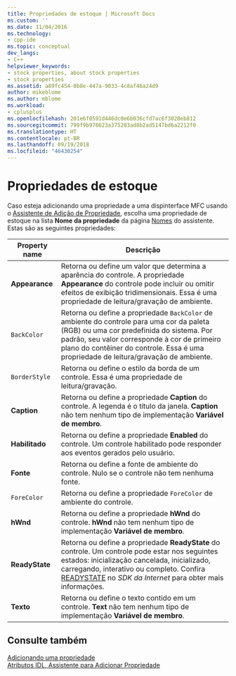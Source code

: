 ```yaml
---
title: Propriedades de estoque | Microsoft Docs
ms.custom: ''
ms.date: 11/04/2016
ms.technology:
- cpp-ide
ms.topic: conceptual
dev_langs:
- C++
helpviewer_keywords:
- stock properties, about stock properties
- stock properties
ms.assetid: a89fc454-0b8e-447a-9033-4c8af46a24d9
author: mikeblome
ms.author: mblome
ms.workload:
- cplusplus
ms.openlocfilehash: 201e6f0591d446dc0e6b036cfd7ac6f3028eb812
ms.sourcegitcommit: 799f9b976623a375203ad8b2ad5147bd6a2212f0
ms.translationtype: HT
ms.contentlocale: pt-BR
ms.lasthandoff: 09/19/2018
ms.locfileid: "46430254"
---
```

# <a name="stock-properties"></a>Propriedades de estoque

Caso esteja adicionando uma propriedade a uma dispinterface MFC usando o [Assistente de Adição de Propriedade](../ide/idl-attributes-add-property-wizard.md), escolha uma propriedade de estoque na lista **Nome da propriedade** da página [Nomes](../ide/names-add-property-wizard.md) do assistente. Estas são as seguintes propriedades:

|Property name|Descrição|
|-------------------|-----------------|
|**Appearance**|Retorna ou define um valor que determina a aparência do controle. A propriedade **Appearance** do controle pode incluir ou omitir efeitos de exibição tridimensionais. Essa é uma propriedade de leitura/gravação de ambiente.|
|`BackColor`|Retorna ou define a propriedade `BackColor` de ambiente do controle para uma cor da paleta (RGB) ou uma cor predefinida do sistema. Por padrão, seu valor corresponde à cor de primeiro plano do contêiner do controle. Essa é uma propriedade de leitura/gravação de ambiente.|
|`BorderStyle`|Retorna ou define o estilo da borda de um controle. Essa é uma propriedade de leitura/gravação.|
|**Caption**|Retorna ou define a propriedade **Caption** do controle. A legenda é o título da janela. **Caption** não tem nenhum tipo de implementação **Variável de membro**.|
|**Habilitado**|Retorna ou define a propriedade **Enabled** do controle. Um controle habilitado pode responder aos eventos gerados pelo usuário.|
|**Fonte**|Retorna ou define a fonte de ambiente do controle. Nulo se o controle não tem nenhuma fonte.|
|`ForeColor`|Retorna ou define a propriedade `ForeColor` de ambiente do controle.|
|**hWnd**|Retorna ou define a propriedade **hWnd** do controle. **hWnd** não tem nenhum tipo de implementação **Variável de membro**.|
|**ReadyState**|Retorna ou define a propriedade **ReadyState** do controle. Um controle pode estar nos seguintes estados: inicialização cancelada, inicializado, carregando, interativo ou completo. Confira [READYSTATE](https://msdn.microsoft.com/library/aa768362.aspx) no *SDK da Internet* para obter mais informações.|
|**Texto**|Retorna ou define o texto contido em um controle. **Text** não tem nenhum tipo de implementação **Variável de membro**.|

## <a name="see-also"></a>Consulte também

[Adicionando uma propriedade](../ide/adding-a-property-visual-cpp.md)<br>
[Atributos IDL, Assistente para Adicionar Propriedade](../ide/idl-attributes-add-property-wizard.md)